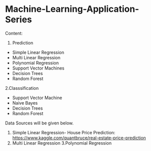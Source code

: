# Machine-Learning-Application-Series
Content: 
1. Prediction 
* Simple Linear Regression 
* Multi Linear Regression 
* Polynomial Regression
* Support Vector Machines
* Decision Trees
* Random Forest

2.Classsification
* Support Vector Machine
* Naive Bayes
* Decision Trees
* Random Forest

Data Sources will be given below.
1. Simple Linear Regression- House Price Prediction: https://www.kaggle.com/quantbruce/real-estate-price-prediction
2. Multi Linear Regression
3.Polynomial Regression
